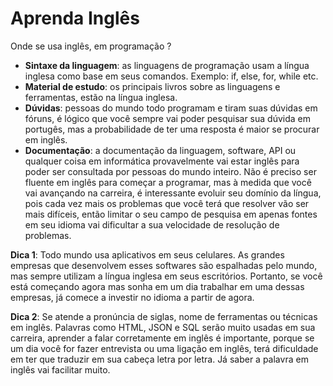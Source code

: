# Aprenda Inglês

Onde se usa inglês, em programação ?
- **Sintaxe da linguagem**: as linguagens de programação usam a língua inglesa como base em seus comandos. Exemplo: if, else, for, while etc.
- **Material de estudo**: os principais livros sobre as linguagens e ferramentas, estão na língua inglesa.
- **Dúvidas**: pessoas do mundo todo programam e tiram suas dúvidas em fóruns, é lógico que você sempre vai poder pesquisar sua dúvida em portugês, mas a probabilidade de ter uma resposta é maior se procurar em inglês.
- **Documentação**: a documentação da linguagem, software, API ou qualquer coisa em informática provavelmente vai estar inglês para poder ser consultada por pessoas do mundo inteiro.
Não é preciso ser fluente em inglês para começar a programar, mas à medida que você vai avançando na carreira, é interessante evoluir seu domínio da língua, pois cada vez mais os problemas que você terá que resolver vão ser mais difíceis, então limitar o seu campo de pesquisa em apenas fontes em seu idioma vai dificultar a sua velocidade de resolução de problemas.
 
**Dica 1**: Todo mundo usa aplicativos em seus celulares. As grandes empresas que desenvolvem esses softwares são espalhadas pelo mundo, mas sempre utilizam a língua inglesa em seus escritórios. Portanto, se você está começando agora mas sonha em um dia trabalhar em uma dessas empresas, já comece a investir no idioma a partir de agora.

**Dica 2**:  Se atende a pronúncia de siglas, nome de ferramentas ou técnicas em inglês. Palavras como HTML, JSON e SQL serão muito usadas em sua carreira, aprender a falar corretamente em inglês é importante, porque se um dia você for fazer entrevista ou uma ligação em inglês, terá dificuldade em ter que traduzir em sua cabeça letra por letra. Já saber a palavra em inglês vai facilitar muito. 
